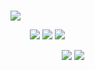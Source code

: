 # <p align="center">
![](https://media.discordapp.net/attachments/1177349204071428146/1206062026586325002/BLQTJiU.gif?ex=65daa3ca&is=65c82eca&hm=4cad264b5e64c313e8f619e53b14125198bd02f906daa83e758f314264535828&=&width=818&height=818)

⠀⠀⠀![](https://media.discordapp.net/attachments/1205857946978750464/1206138902113681408/EO8G39r.png?ex=65daeb63&is=65c87663&hm=5205f963e640d200bfb51efd0fcba2a7d5b87e7b4969b980098df212837233ac&=&format=webp&quality=lossless&width=148&height=84) ![](https://media.discordapp.net/attachments/1205857946978750464/1206140689864331274/hTFcNhO.png?ex=65f69c8d&is=65e4278d&hm=3609458df7badce7e56d3914d010202d47d905dd5b95f8dbff4e3688feef9d2a&=&format=webp&quality=lossless&width=148&height=84) ![](https://media.discordapp.net/attachments/1205857946978750464/1206140144881508362/ruOdSO4.png?ex=65f69c0b&is=65e4270b&hm=13d2e20995e5dfb9431dc32fbd118d24ce76a342489b693085d260f40a5b1e16&=&format=webp&quality=lossless&width=148&height=84)

⠀⠀⠀⠀⠀⠀⠀⠀![](https://media.discordapp.net/attachments/1205857946978750464/1206141934461263882/XpH1bIc.png?ex=65daee36&is=65c87936&hm=c653202ce7ce89b0e2c1c560a5cee443869f7dbbba092cff73530decfb039fbc&=&format=webp&quality=lossless&width=148&height=84) ![](https://media.discordapp.net/attachments/1205857946978750464/1206142256784998430/IEY5h0M.png?ex=65daee83&is=65c87983&hm=c2ef2266e9838a4bcff127fc0512b53372750f8ff9a355d1b5fc3f8bbe35748c&=&format=webp&quality=lossless&width=148&height=84)
